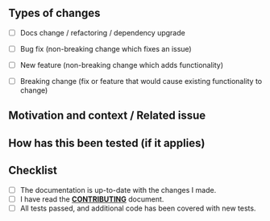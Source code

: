 ## Types of changes
<!--- What types of changes does your code introduce? Put an `x` in all the boxes that apply: -->

- [ ] Docs change / refactoring / dependency upgrade
- [ ] Bug fix (non-breaking change which fixes an issue)
- [ ] New feature (non-breaking change which adds functionality)
- [ ] Breaking change (fix or feature that would cause existing functionality to change)


## Motivation and context / Related issue
<!--- Why is this change required? What problem does it solve? -->
<!--- Please link to an existing issue here if one exists. -->
<!--- (we recommend to have an existing issue for each pull request) -->


## How has this been tested (if it applies)
<!--- Please describe here how your modifications have been tested. -->


## Checklist
<!-- - Go over all the following points, and put an `x` in all the boxes that apply. -->
<!--- If you're unsure about any of these, don't hesitate to ask. We're here to help! -->

- [ ] The documentation is up-to-date with the changes I made.
- [ ] I have read the [**CONTRIBUTING**](https://github.com/PythonOT/POT/blob/master/CONTRIBUTING.md) document.
- [ ] All tests passed, and additional code has been covered with new tests.

<!--- In any case, don't hesitate to join and ask questions if you need on gitter (https://gitter.im/PythonOT/community) or slack (https://pot-toolbox.slack.com/). -->
